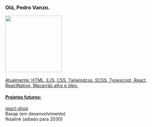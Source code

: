 ### Olá, Pedro Vanzo.

<div>
  <a href="https://github.com/pedrovanzo">
  <img height="180em" src="https://github-readme-stats.vercel.app/api/top-langs/?username=pedrovanzo&layout=compact&langs_count=6&theme=dracula"/>
</div>
<br>
Atualmente:
HTML, EJS, CSS, Tailwindcss, SCSS, Typescript, React, ReactNative, Macarrão alho e óleo.


#### Projetos futuros:
<a href="https://github.com/pedrovanzo/react-shop">react-shop</a><br>
Basap (em desenvolvimento)<br>
fksalink (adiado para 2030)
